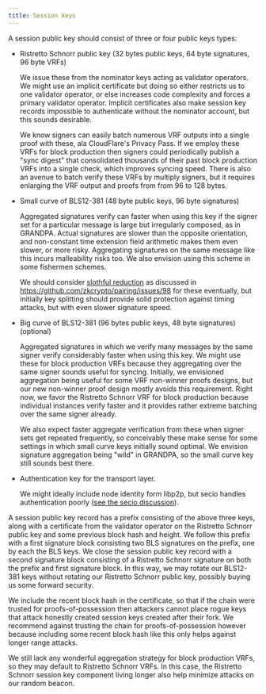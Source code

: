 ```yaml
---
title: Session keys
---
```


A session public key should consist of three or four public keys types: 
 
 - Ristretto Schnorr public key (32 bytes public keys, 64 byte signatures, 96 byte VRFs)
 
   We issue these from the nominator keys acting as validator operators.  We might use an implicit certificate but doing so either restricts us to one validator operator, or else increases code complexity and forces a primary validator operator.  Implicit certificates also make session key records impossible to authenticate without the nominator account, but this sounds desirable.  
   
   We know signers can easily batch numerous VRF outputs into a single proof with these, ala CloudFlare's Privacy Pass.  If we employ these VRFs for block production then signers could periodically publish a "sync digest" that consolidated thousands of their past block production VRFs into a single check, which improves syncing speed.  There is also an avenue to batch verify these VRFs by multiply signers, but it requires enlarging the VRF output and proofs from from 96 to 128 bytes.

 - Small curve of BLS12-381 (48 byte public keys, 96 byte signatures)

   Aggregated signatures verify can faster when using this key if the signer set for a particular message is large but irregularly composed, as in GRANDPA.  Actual signatures are slower than the opposite orientation, and non-constant time extension field arithmetic makes them even slower, or more risky.  Aggregating signatures on the same message like this incurs malleability risks too.  We also envision using this scheme in some fishermen schemes.

   We should consider [slothful reduction](https://eprint.iacr.org/2017/437) as discussed in https://github.com/zkcrypto/pairing/issues/98 for these eventually, but initially key splitting should provide solid protection against timing attacks, but with even slower signature speed.

 - Big curve of BLS12-381 (96 bytes public keys, 48 byte signatures) (optional)
 
   Aggregated signatures in which we verify many messages by the same signer verify considerably faster when using this key.  We might use these for block production VRFs because they aggregating over the same signer sounds useful for syncing.  Initially, we envisioned aggregation being useful for some VRF non-winner proofs designs, but our new non-winner proof design mostly avoids this requirement.  Right now, we favor the Ristretto Schnorr VRF for block production because individual instances verify faster and it provides rather extreme batching over the same signer already.

   We also expect faster aggregate verification from these when signer sets get repeated frequently, so conceivably these make sense for some settings in which small curve keys initially sound optimal.  We envision signature aggregation being "wild" in GRANDPA, so the small curve key still sounds best there.
 
 - Authentication key for the transport layer.
 
   We might ideally include node identity form libp2p, but secio handles authentication poorly ([see the secio discussion](https://forum.web3.foundation/t/transport-layer-authentication-libp2ps-secio/69)).

A session public key record has a prefix consisting of the above three keys, along with a certificate from the validator operator on the Ristretto Schnorr public key and some previous block hash and height.  We follow this prefix with a first signature block consisting two BLS signatures on the prefix, one by each the BLS keys.  We close the session public key record with a second signature block consisting of a Ristretto Schnorr signature on both the prefix and first signature block.  In this way, we may rotate our BLS12-381 keys without rotating our Ristretto Schnorr public key, possibly buying us some forward security.

We include the recent block hash in the certificate, so that if the chain were trusted for proofs-of-possession then attackers cannot place rogue keys that attack honestly created session keys created after their fork.  We recommend against trusting the chain for proofs-of-possession however because including some recent block hash like this only helps against longer range attacks. 

We still lack any wonderful aggregation strategy for block production VRFs, so they may default to Ristretto Schnorr VRFs.  In this case, the Ristretto Schnorr session key component living longer also help minimize attacks on our random beacon. 
